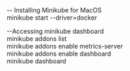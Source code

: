 


-- Installing Minikube for MacOS  
minikube start --driver=docker

--Accessing minikube dashboard  
minikube addons list  
minikube addons enable metrics-server  
minikube addons enable dashboard  
minikube dashboard  
